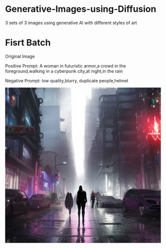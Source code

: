 # Generative-Images-using-Diffusion
3 sets of 3 images using generative AI with different styles of art

# Fisrt Batch
Original Image

Positive Prompt: A woman in futuristic armor,a crowd in the foreground,walking in a cyberpunk city,at night,in the rain

Negative Prompt: low quality,blurry, duplicate people,helmet

![Original](https://github.com/JGonzalez249/Generative-Images-using-Diffusion/blob/master/img/00000-613250346-A%20woman%20in%20fut.png)

